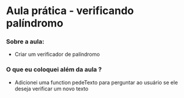 # Aula prática - verificando palíndromo
### Sobre a aula:
 - Criar um verificador de palíndromo

### O que eu coloquei além da aula ?
 - Adicionei uma function pedeTexto para perguntar ao usuário se ele deseja verificar um novo texto
